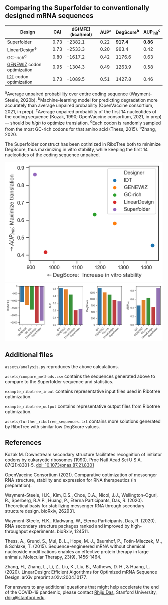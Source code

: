 ## Comparing the Superfolder to conventionally designed mRNA sequences

| Design |  CAI | dG(MFE) (kcal/mol) |   AUP<sup>a</sup> | DegScore<sup>b</sup> | AUP<sub>init</sub><sup>c</sup> |
| ------------ |--------|------- |--------- | ----  | ----  | 
|  Superfolder | 0.73 | -2382.1     | 0.22     |   **917.4** | **0.86** |
| LinearDesign<sup>e</sup> | 0.73 | -2533.3 | 0.20 |   963.4 | 0.42 |
|      GC-rich<sup>d</sup> | 0.80 | -1617.2     | 0.42     |  1176.6 | 0.63 |
|     [GENEWIZ](https://www.genewiz.com/Public/Services/Gene-Synthesis/Codon-Optimization) codon optimization | 0.95 | -1304.3     | 0.49     |  1263.9 | 0.58 |
|          [IDT](https://www.idtdna.com/pages/tools/codon-optimization-tool?returnurl=%2FCodonOpt) codon optimization | 0.73 | -1089.5     | 0.51     |  1427.8 | 0.46 |



<sup>a</sup>Average unpaired probabiility over entire coding sequence (Wayment-Steele, 2020b). 
<sup>b</sup>Machine-learning model for predicting degradation more accurately than average unpaired probability (OpenVaccine consortium, 2021, in prep). 
<sup>c</sup>Average unpaired probability of the first 14 nucleotides of the coding sequence (Kozak, 1990; OpenVaccine consortium, 2021, in prep) -- should be *high* to optimize translation. 
<sup>d</sup>Each codon is randomly sampled from the most GC-rich codons for that amino acid (Thess, 2015). 
<sup>e</sup>Zhang, 2020.

The Superfolder construct has been optimized in RiboTree both to minimize DegScore, thus maximizing in vitro stability, while keeping the first 14 nucleotides of the coding sequence unpaired. 

<img src="assets/readme_metrics_2.png" alt="Scatterplot of DegScore vs. AUP init" width="600"/>

<img src="assets/readme_metrics.png" alt="Barplot of calculated metrics" width="600"/>

## Additional files

`assets/analysis.py` reproduces the above calculations.

`assets/compare_methods.csv` contains the sequences generated above to compare to the Superfolder sequence and statistics.

`example_ribotree_input` contains representative input files used in Ribotree optimization.

`example_ribotree_output` contains representative output files from Ribotree optimization.

`assets/further_ribotree_sequences.txt` contains more solutions generated by RiboTree with similar low DegScore values.

## References

Kozak M. Downstream secondary structure facilitates recognition of initiator codons by eukaryotic ribosomes (1990). Proc Natl Acad Sci U S A. 87(21):8301-5. [doi: 10.1073/pnas.87.21.8301](http://dx.doi.org/10.1073/pnas.87.21.8301)

OpenVaccine Consortium (2021). Comparative optimization of messenger RNA structure, stability and expression for RNA therapeutics (in preparation).

Wayment-Steele, H.K., Kim, D.S., Choe, C.A., Nicol, J.J., Wellington-Oguri, R., Sperberg, R.A.P., Huang, P., Eterna Participants, Das, R. (2020). Theoretical basis for stabilizing messenger RNA through secondary structure design. bioRxiv, 262931.

Wayment-Steele, H.K., Kladwang, W., Eterna Participants, Das, R. (2020). RNA secondary structure packages ranked and improved by high-throughput experiments. bioRxiv, 124511.

Thess, A., Grund, S., Mui, B. L., Hope, M. J., Baumhof, P., Fotin-Mleczek, M., & Schlake, T. (2015). Sequence-engineered mRNA without chemical nucleoside modifications enables an effective protein therapy in large animals. Molecular Therapy, 23(9), 1456-1464.

Zhang, H., Zhang, L., Li, Z., Liu, K., Liu, B., Mathews, D. H., & Huang, L. (2020). LinearDesign: Efficient Algorithms for Optimized mRNA Sequence Design. arXiv preprint arXiv:2004.10177.

For answers to any additional questions that might help accelerate the end of the COVID-19 pandemic, please contact [Rhiju Das](https://daslab.stanford.edu), Stanford University, <a href="mailto:rhiju@stanford.edu">rhiju@stanford.edu</a>.
